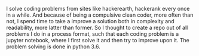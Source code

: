 I solve coding problems from sites like hackerearth, hackerank every once in a while. And because of being a compulsive clean coder, more often than not, I spend time to take a improve a solution both in complexity and readability, more latter than former. So I thought to create a repo out of all problems I do in a process format, such that each coding problem is a jupyter notebook, where I first solve it and then try to improve upon it. The problem solving is done in python 3.6.
